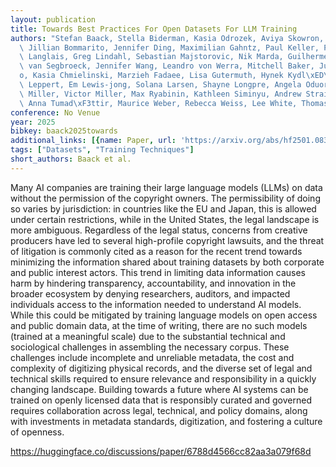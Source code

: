 ```yaml
---
layout: publication
title: Towards Best Practices For Open Datasets For LLM Training
authors: "Stefan Baack, Stella Biderman, Kasia Odrozek, Aviya Skowron, Ayah Bdeir,\
  \ Jillian Bommarito, Jennifer Ding, Maximilian Gahntz, Paul Keller, Pierre-carl\
  \ Langlais, Greg Lindahl, Sebastian Majstorovic, Nik Marda, Guilherme Penedo, Maarten\
  \ van Segbroeck, Jennifer Wang, Leandro von Werra, Mitchell Baker, Julie Beli\xE3\
  o, Kasia Chmielinski, Marzieh Fadaee, Lisa Gutermuth, Hynek Kydl\xED\u010Dek, Greg\
  \ Leppert, Em Lewis-jong, Solana Larsen, Shayne Longpre, Angela Oduor Lungati, Cullen\
  \ Miller, Victor Miller, Max Ryabinin, Kathleen Siminyu, Andrew Strait, Mark Surman,\
  \ Anna Tumad\xF3ttir, Maurice Weber, Rebecca Weiss, Lee White, Thomas Wolf"
conference: No Venue
year: 2025
bibkey: baack2025towards
additional_links: [{name: Paper, url: 'https://arxiv.org/abs/hf2501.08365'}]
tags: ["Datasets", "Training Techniques"]
short_authors: Baack et al.
---
```

Many AI companies are training their large language models (LLMs) on data without the permission of the copyright owners. The permissibility of doing so varies by jurisdiction: in countries like the EU and Japan, this is allowed under certain restrictions, while in the United States, the legal landscape is more ambiguous. Regardless of the legal status, concerns from creative producers have led to several high-profile copyright lawsuits, and the threat of litigation is commonly cited as a reason for the recent trend towards minimizing the information shared about training datasets by both corporate and public interest actors. This trend in limiting data information causes harm by hindering transparency, accountability, and innovation in the broader ecosystem by denying researchers, auditors, and impacted individuals access to the information needed to understand AI models. While this could be mitigated by training language models on open access and public domain data, at the time of writing, there are no such models (trained at a meaningful scale) due to the substantial technical and sociological challenges in assembling the necessary corpus. These challenges include incomplete and unreliable metadata, the cost and complexity of digitizing physical records, and the diverse set of legal and technical skills required to ensure relevance and responsibility in a quickly changing landscape. Building towards a future where AI systems can be trained on openly licensed data that is responsibly curated and governed requires collaboration across legal, technical, and policy domains, along with investments in metadata standards, digitization, and fostering a culture of openness.

https://huggingface.co/discussions/paper/6788d4566cc82aa3a079f68d
